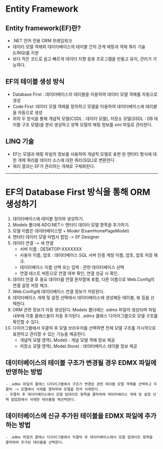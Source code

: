 ﻿# Entity Framework

## Entity framework(EF)란?
- .NET 언어 전용 ORM 프레임워크
- 데이터 모델 객체와 데이터베이스의 테이블 간의 관계 매핑과 객체 쿼리 기술(LINQ)를 지원
- 보다 적은 코드로 쉽고 빠르게 데이터 지향 응용 프로그램을 만들고 유지, 관리가 가능하다.

## EF의 테이블 생성 방식
- Database First : 데이터베이스의 테이블을 이용하여 데이터 모델 객체를 자동으로 생성
- Code First :데이터 모델 객체를 정의하고 모델을 이용하여 데이터베이스에 테이블을 자동으로 생성
- 위의 두 방식을 통해 개념적 모델(CSDL : 데이터 모델), 저장소 모델(SSDL : DB 테이블 구조 모델)을 분리 생성하고 양쪽 모델의 매핑 정보를 xml 파일로 관리한다.

## LINQ 기술
- EF는 모델과 매핑 파일의 정보를 사용하여 개념적 모델로 표현 된 엔터티 형식에 대한 개체 쿼리를 데이터 소스에 대한 쿼리(SQL)로 변환한다.
- 쿼리 결과는 EF가 관리하는 개체로 구체화된다.

-----------------
# EF의 Database First 방식을 통해 ORM 생성하기
1. 데이터베이스에 테이블 정의와 생성하기.
2. Models 폴더에 ADO.NETㅇ 엔터티 데이터 모델 항목을 추가하기.
3. 모델 이름은 데이터베이스명 + Model (ExamHomePageModel)
4. 엔터티 데이터 모델 마법사 팝업 -> EF Designer
5. 데이터 연결 -> 새 연결 
	* 서버 이름 : DESKTOP-XXXXXXX
	* 사용자 이름, 암호 : 데이터베이스 SQL 서버 인증 계정 이름, 암호, 암호 저장 체크.
	* 데이터베이스 이름 선택 또는 입력 : 관련 데이터베이스 선택
	* 연결 테스트 버튼으로 연결 여부 확인, 연결 성공 시 확인.
6. 데이터 연결 후 중요 데이터를 연결 문자열에 포함, 다른 이름으로 Web.Config의 연결 설정 저장 체크.
7. Web.Config에 데이터베이스 연결 정보가 저장된다.
8. 데이터베이스 개체 및 설정 선택에서 데이터베이스에 생성해둔 테이블, 뷰 등을 선택한다.
9. ORM 관련 정보가 자동 생성된다. Models 폴더에는 .edmx 파일이 생성되며 파일 내부에 각종 클래스들이 자동 추가된다. .edmx 클래스 다이어그램으로 모델 구조를 확인할 수 있다.
10. 다이어그램에서 우클릭 후 모델 브라우저를 선택하면 전체 모델 구조를 가시적으로 표현하고 관리할 수 있는 기능을 제공한다.
	* 개념적 모델 영역(..Model) : 개념 모델 객체 정보 제공
	* 저장소 모델 영역(..Model.Store) : 데이터베이스 테이블 정보 제공

## 데이터베이스의 테이블 구조가 변경될 경우 EDMX 파일에 반영하는 방법
	- .edmx 파일의 클래스 다이어그램에서 구조가 변경된 관련 테이블 모델 객체를 선택하고 우클릭 -> 모델에서 삭제를 클릭하여 모델을 먼저 삭제한다.
	- 우클릭 후 데이터베이스에서 모델 업데이트 항목을 클릭하여 데이터베이스 개체 및 설정 선택 팝업창에서 삭제한 테이블을 재선택한다.

## 데이터베이스에 신규 추가된 테이블을 EDMX 파일에 추가하는 방법
	- .edmx 파일의 클래스 다이어그램에서 우클릭 후 데이터베이스에서 모델 업데이트 항목을 클릭하여 추가된 테이블을 선택한다.

